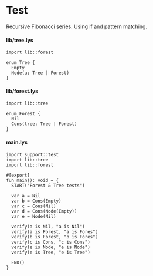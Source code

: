 # Test

Recursive Fibonacci series. Using if and pattern matching.

#### lib/tree.lys

```dwl
import lib::forest

enum Tree {
  Empty
  Node(a: Tree | Forest)
}
```

#### lib/forest.lys

```dwl
import lib::tree

enum Forest {
  Nil
  Cons(tree: Tree | Forest)
}
```

#### main.lys

```dwl
import support::test
import lib::tree
import lib::forest

#[export]
fun main(): void = {
  START("Forest & Tree tests")

  var a = Nil
  var b = Cons(Empty)
  var c = Cons(Nil)
  var d = Cons(Node(Empty))
  var e = Node(Nil)

  verify(a is Nil, "a is Nil")
  verify(a is Forest, "a is Fores")
  verify(b is Forest, "b is Fores")
  verify(c is Cons, "c is Cons")
  verify(e is Node, "e is Node")
  verify(e is Tree, "e is Tree")

  END()
}
```
